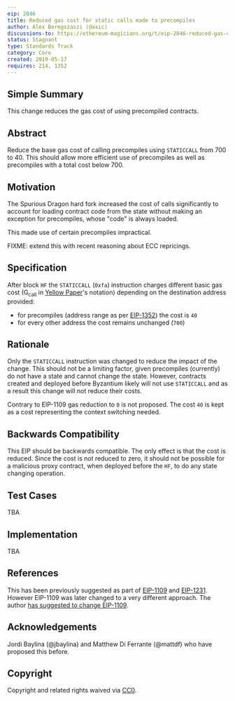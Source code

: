 ```yaml
---
eip: 2046
title: Reduced gas cost for static calls made to precompiles
author: Alex Beregszaszi (@axic)
discussions-to: https://ethereum-magicians.org/t/eip-2046-reduced-gas-cost-for-static-calls-made-to-precompiles/3291
status: Stagnant
type: Standards Track
category: Core
created: 2019-05-17
requires: 214, 1352
---
```


## Simple Summary

This change reduces the gas cost of using precompiled contracts.

## Abstract

Reduce the base gas cost of calling precompiles using `STATICCALL` from 700 to 40. This should allow more efficient use of precompiles as well as precompiles with a total cost below 700.

## Motivation

The Spurious Dragon hard fork increased the cost of calls significantly to account for loading contract code from the state without making an exception for precompiles, whose "code" is always loaded.

This made use of certain precompiles impractical.

FIXME: extend this with recent reasoning about ECC repricings.

## Specification

After block `HF` the `STATICCALL` (`0xfa`) instruction charges different basic gas cost (G<sub>call</sub> in [Yellow Paper][]'s notation) depending on the destination address provided:
- for precompiles (address range as per [EIP-1352][]) the cost is `40`
- for every other address the cost remains unchanged (`700`)

## Rationale

Only the `STATICCALL` instruction was changed to reduce the impact of the change. This should not be a limiting factor, given precompiles (currently) do not have a state and cannot change the state. However, contracts created and deployed before Byzantium likely will not use `STATICCALL` and as a result this change will not reduce their costs.

Contrary to EIP-1109 gas reduction to `0` is not proposed. The cost `40` is kept as a cost representing the context switching needed.

## Backwards Compatibility

This EIP should be backwards compatible. The only effect is that the cost is reduced. Since the cost is not reduced to zero, it should not be possible for a malicious proxy contract, when deployed before the `HF`, to do any state changing operation.

## Test Cases

TBA

## Implementation

TBA

## References

This has been previously suggested as part of [EIP-1109](./eip-1109.md) and [EIP-1231](https://github.com/ethereum/EIPs/pull/1231). However EIP-1109 was later changed to a very different approach. The author [has suggested to change EIP-1109](https://ethereum-magicians.org/t/eip-1109-remove-call-costs-for-precompiled-contracts/447/7).

## Acknowledgements

Jordi Baylina (@jbaylina) and Matthew Di Ferrante (@mattdf) who have proposed this before.

## Copyright

Copyright and related rights waived via [CC0](https://creativecommons.org/publicdomain/zero/1.0/).

[Yellow Paper]: https://github.com/ethereum/yellowpaper
[EIP-1352]: ./eip-1352.md
